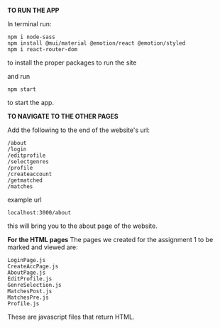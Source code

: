 **TO RUN THE APP**

In terminal run:
```
npm i node-sass
npm install @mui/material @emotion/react @emotion/styled
npm i react-router-dom
```

to install the proper packages to run the site

and run 
```
npm start
``` 
to start the app.

**TO NAVIGATE TO THE OTHER PAGES**

Add the following to the end of the website's url: 
```
/about
/login
/editprofile
/selectgenres
/profile
/createaccount
/getmatched
/matches
```
example url 
```
localhost:3000/about
```
this will bring you to the about page of the website.

**For the HTML pages**
The pages we created for the assignment 1 to be marked and viewed are: 

```
LoginPage.js 
CreateAccPage.js
AboutPage.js
EditProfile.js
GenreSelection.js
MatchesPost.js
MatchesPre.js
Profile.js 
```

These are javascript files that return HTML. 

